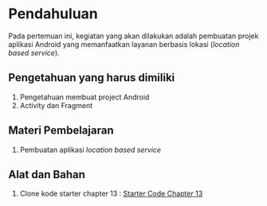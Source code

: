 # Pendahuluan
Pada pertemuan ini, kegiatan yang akan dilakukan adalah pembuatan projek aplikasi Android yang memanfaatkan layanan berbasis lokasi (*location based service*).

## Pengetahuan yang harus dimiliki
1. Pengetahuan membuat project Android
2. Activity dan Fragment


## Materi Pembelajaran
1. Pembuatan aplikasi *location based service*


## Alat dan Bahan
1. Clone kode starter chapter 13 : [Starter Code Chapter 13](https://github.com/polinema-mobile/dtschapter13-starter)

